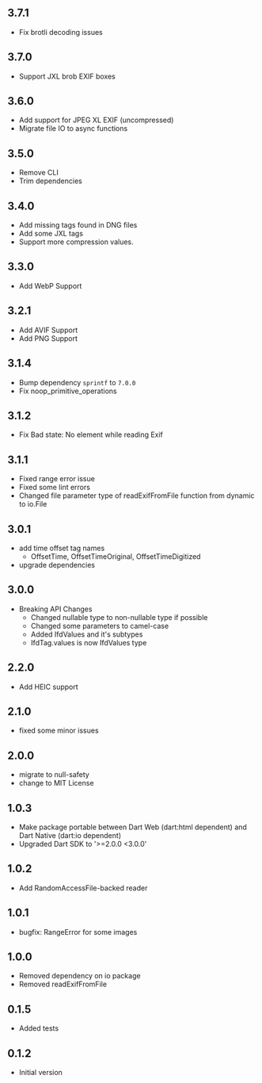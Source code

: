 ## 3.7.1

- Fix brotli decoding issues

## 3.7.0

- Support JXL brob EXIF boxes

## 3.6.0

- Add support for JPEG XL EXIF (uncompressed)
- Migrate file IO to async functions

## 3.5.0

- Remove CLI
- Trim dependencies

## 3.4.0

- Add missing tags found in DNG files
- Add some JXL tags
- Support more compression values.

## 3.3.0

- Add WebP Support

## 3.2.1

- Add AVIF Support
- Add PNG Support

## 3.1.4

- Bump dependency `sprintf` to `7.0.0`
- Fix noop_primitive_operations

## 3.1.2

- Fix Bad state: No element while reading Exif

## 3.1.1

- Fixed range error issue
- Fixed some lint errors
- Changed file parameter type of readExifFromFile function from dynamic to io.File

## 3.0.1

- add time offset tag names
  - OffsetTime, OffsetTimeOriginal, OffsetTimeDigitized
- upgrade dependencies

## 3.0.0

- Breaking API Changes
  - Changed nullable type to non-nullable type if possible
  - Changed some parameters to camel-case
  - Added IfdValues and it's subtypes
  - IfdTag.values is now IfdValues type

## 2.2.0

- Add HEIC support

## 2.1.0

- fixed some minor issues

## 2.0.0

- migrate to null-safety
- change to MIT License

## 1.0.3

- Make package portable between Dart Web (dart:html dependent) and Dart Native (dart:io dependent)
- Upgraded Dart SDK to '>=2.0.0 <3.0.0'

## 1.0.2

- Add RandomAccessFile-backed reader

## 1.0.1

- bugfix: RangeError for some images

## 1.0.0

- Removed dependency on io package
- Removed readExifFromFile

## 0.1.5

- Added tests

## 0.1.2

- Initial version
